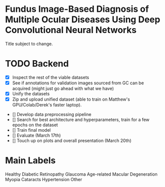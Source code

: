 # Fundus Image-Based Diagnosis of Multiple Ocular Diseases Using Deep Convolutional Neural Networks
Title subject to change.

# TODO Backend
- [X] Inspect the rest of the viable datasets
- [X] See if annotations for validation images sourced from GC can be
  acquired (might just go ahead with what we have)
- [X] Unify the datasets
- [X] Zip and upload unified dataset (able to train on Matthew's GPU/Colab/Derek's faster laptop).
- [] Develop data preprocessing pipeline
- [] Search for best architecture and hyperparameters, train for a few epochs on the dataset
- [] Train final model
- [] Evaluate (March 17th)
- [] Touch up on plots and overall presentation (March 20th)

# Main Labels
Healthy
Diabetic Retinopathy
Glaucoma
Age-related Macular Degeneration
Myopia
Cataracts
Hypertension
Other
